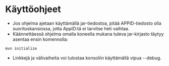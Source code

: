 # Käyttöohjeet
- Jos ohjelma ajetaan käyttämällä jar-tiedostoa, pitää APPID-tiedosto olla suorituskansiossa, jotta AppID:tä ei tarvitse heti vaihtaa.
- Käännettäessä ohjelma omalla koneella mukana tuleva jar-kirjasto täytyy asentaa ensin komennolla:
```
mvn initialize
```
- Linkkejä ja välivaiheita voi tulostaa konsoliin käyttämällä vipua --debug.
